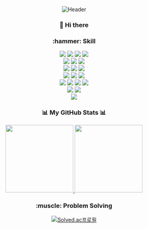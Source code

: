

<!--
**HwangHyeryeong/HwangHyeryeong** is a ✨ _special_ ✨ repository because its `README.md` (this file) appears on your GitHub profile.

Here are some ideas to get you started:

- 🔭 I’m currently working on ...
- 🌱 I’m currently learning ...
- 👯 I’m looking to collaborate on ...
- 🤔 I’m looking for help with ...
- 💬 Ask me about ...
- 📫 How to reach me: ...
- 😄 Pronouns: ...
- ⚡ Fun fact: ...
-->
<div align="center">
<img src="https://capsule-render.vercel.app/api?type=waving&color=6E70AE&height=300&section=header&text=Hello%20I'm%20HwangHyeryeong&fontSize=40&textColor=92989C" alt="Header">
</div>

<div align="center">
  <h3>👋 Hi there</h3>
  
</div>

<div align="center">
  <h3>:hammer: Skill</h3>
  <img src="https://img.shields.io/badge/-Java-344CB7?style=flat-plastic&logo=Java&logoColor=white"/>
  <img src="https://img.shields.io/badge/C++-00599C?style=flat&logo=cplusplus&logoColor=white" />
  <img src="https://img.shields.io/badge/JavaScript-F7DF1E?style=flat&logo=javascript&logoColor=white" />
  <img src="https://img.shields.io/badge/Python-3776AB?style=flat&logo=python&logoColor=white" />
  <br>
  <img src="https://img.shields.io/badge/Spring-6DB33F?style=flat&logo=spring&logoColor=white" />
  <img src="https://img.shields.io/badge/Node.js-339933?style=flat&logo=nodedotjs&logoColor=white" />
  <img src="https://img.shields.io/badge/Django-092E20?style=flat&logo=django&logoColor=white" />  
  <br>
  <img src="https://img.shields.io/badge/React-61DAFB?style=flat&logo=react&logoColor=white" />
  <img src="https://img.shields.io/badge/HTML5-E34F26?style=flat&logo=HTML5&logoColor=white" />
  <img src="https://img.shields.io/badge/CSS3-1572B6?style=flat&logo=CSS3&logoColor=white" />  
  <br>
  <img src="https://img.shields.io/badge/MySQL-4479A1?style=flat&logo=mysql&logoColor=white" />
  <img src="https://img.shields.io/badge/oracle-F80000?style=flat&logo=oracle&logoColor=white" />
  <img src="https://img.shields.io/badge/postgresql-4169E1?style=flat&logo=postgresql&logoColor=white" />  
  <br>
  <img src="https://img.shields.io/badge/Ubuntu-E95420?style=flat&logo=ubuntu&logoColor=white" />
  <img src="https://img.shields.io/badge/AWS-527FFF?style=flat&logo=amazonrds&logoColor=white" />
  <img src="https://img.shields.io/badge/GCP-4285F4?style=flat&logo=googlecloud&logoColor=white" />  
  <img src="https://img.shields.io/badge/VMware-607078?style=flat&logo=vmware&logoColor=white" />
  <br>
  <img src="https://img.shields.io/badge/Github-589632?style=flat&logo=github&logoColor=white" />
  <img src="https://img.shields.io/badge/Jira-0052CC?style=flat&logo=jira&logoColor=white" />
  <br>
  <img src="https://img.shields.io/badge/QGIS-589632?style=flat&logo=qgis&logoColor=white" />
  <br>
</div>

<h3 align="center">📊 My GitHub Stats 📊 </h3>
<p align="center">
<a href="https://github.com/HwangHyeryeong/">
  <img height="180em" src="https://github-readme-stats-eight-theta.vercel.app/api?username=HwangHyeryeong&show_icons=true&theme=default_repocard&include_all_commits=true&count_private=true"/> 
  <img height="180em" src="https://github-readme-stats-eight-theta.vercel.app/api/top-langs/?username=HwangHyeryeong&layout=compact&langs_count=8&theme=default_repocard"/>
</a>
  
<div align="center">
  <h3>:muscle: Problem Solving</h3>
  <a href="https://solved.ac/hrh4225">
      <img src="http://mazassumnida.wtf/api/v2/generate_badge?boj=hrh4225" alt="Solved.ac프로필">
  </a>
</div>
